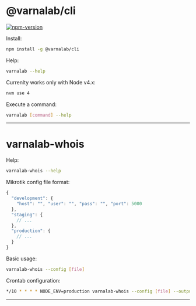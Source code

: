 
# @varnalab/cli

[![npm-version]][npm]

Install:

```bash
npm install -g @varnalab/cli
```

Help:

```bash
varnalab --help
```

Currenlty works only with Node v4.x:

```bash
nvm use 4
```

Execute a command:

```bash
varnalab [command] --help
```

---

# varnalab-whois

Help:

```bash
varnalab-whois --help
```

Mikrotik config file format:

```js
{
  "development": {
    "host": "", "user": "", "pass": "", "port": 5000
  },
  "staging": {
    // ...
  },
  "production": {
    // ...
  }
}
```

Basic usage:

```bash
varnalab-whois --config [file]
```

Crontab configuration:

```bash
*/10 * * * * NODE_ENV=production varnalab-whois --config [file] --output slack > /nginx/serve/location/varnalab-whois.json
```

---


  [npm-version]: http://img.shields.io/npm/v/@varnalab/cli.svg?style=flat-square (NPM Package Version)
  [npm]: https://www.npmjs.com/package/@varnalab/cli
